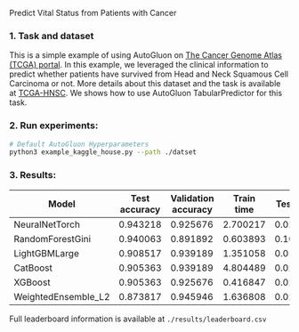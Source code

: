 Predict Vital Status from Patients with Cancer

### 1. Task and dataset

This is a simple example of using AutoGluon on [The Cancer Genome Atlas (TCGA) portal](https://portal.gdc.cancer.gov/). In this example, we leveraged the clinical information to predict whether patients have survived from Head and Neck Squamous Cell Carcinoma or not. More details about this dataset and the task is available at [TCGA-HNSC](https://portal.gdc.cancer.gov/projects/TCGA-HNSC). We shows how to use AutoGluon TabularPredictor for this task.

### 2. Run experiments:

```bash
# Default AutoGluon Hyperparameters 
python3 example_kaggle_house.py --path ./datset 
```

### 3. Results:

Model | Test accuracy | Validation accuracy | Train time | Test time  
----  | ----  | ----  | ----  | ---- 
NeuralNetTorch |  0.943218 | 0.925676 | 2.700217 | 0.027071
RandomForestGini |  0.940063 | 0.891892 | 0.603893 | 0.108412
LightGBMLarge |  0.908517 | 0.939189 | 1.351058 |  0.014151 
CatBoost  |  0.905363 | 0.939189 | 4.804489 | 0.025413
XGBoost |  0.905363  | 0.925676 | 0.416847  | 0.027664
WeightedEnsemble_L2 |  0.873817 | 0.945946 | 1.636808  | 0.028049

Full leaderboard information is available at ```./results/leaderboard.csv```

